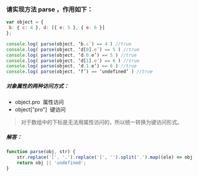 ### 请实现方法 parse ，作用如下：

``` js
var object = {
 b: { c: 4 }, d: [{ e: 5 }, { e: 6 }]
};

console.log( parse(object, ‘b.c’) == 4 ) //true
console.log( parse(object, ‘d[0].e’) == 5 ) //true
console.log( parse(object, ‘d.0.e’) == 5 ) //true
console.log( parse(object, ‘d[1].e’) == 6 ) //true
console.log( parse(object, ‘d.1.e’) == 6 ) //true
console.log( parse(object, ‘f’) == ‘undefined’ ) //true
```


##### 对象属性的两种访问方式：
- object.pro  属性访问
- object\["pro"]  键访问
> 对于数组中的下标是无法用属性访问的，所以统一转换为键访问形式。
##### 解答：
``` js
function parse(obj, str) {
    str.replace('[', '.').replace(']', '').split('.').map((ele) => obj = obj[ele.trim()]);
    return obj || 'undefined';
}
```
